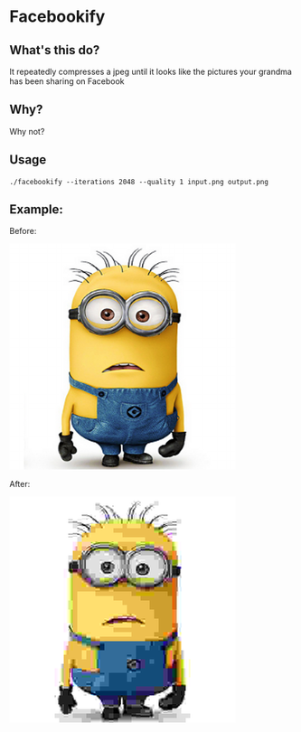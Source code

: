 Facebookify
===========

What's this do?
---------------
It repeatedly compresses a jpeg until it looks like the pictures your grandma has been sharing on Facebook

Why?
----
Why not?

Usage
-----

```
./facebookify --iterations 2048 --quality 1 input.png output.png
```

Example:
--------
Before:

![Minions 4 lyfe](minion.png)

After:

![This one looks way better than the original](minion_facebooked.png)

